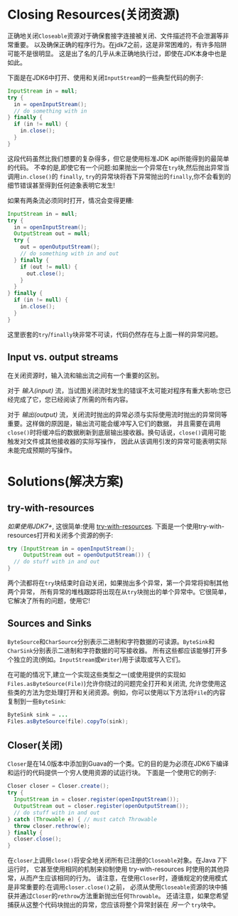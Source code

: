 # Closing Resources(关闭资源)

正确地关闭`Closeable`资源对于确保套接字连接被关闭、文件描述符不会泄漏等非常重要。
以及确保正确的程序行为。在jdk7之前，这是非常困难的，有许多陷阱可能不是很明显。
这是出了名的几乎从未正确地执行过，即使在JDK本身中也是如此。

下面是在JDK6中打开、使用和关闭`InputStream`的一些典型代码的例子:

```java
InputStream in = null;
try {
  in = openInputStream();
  // do something with in
} finally {
  if (in != null) {
    in.close();
  }
}
```

这段代码虽然比我们想要的复杂得多，但它是使用标准JDK api所能得到的最简单的代码。
不幸的是,即使它有一个问题:如果抛出一个异常在`try`块,然后抛出异常当调用`in.close()`的 `finally`,
`try`的异常块将吞下异常抛出的`finally`,你不会看到的细节错误甚至得到任何迹象表明它发生!

如果有两条流必须同时打开，情况会变得更糟:

```java
InputStream in = null;
try {
  in = openInputStream();
  OutputStream out = null;
  try {
    out = openOutputStream();
    // do something with in and out
  } finally {
    if (out != null) {
      out.close();
    }
  }
} finally {
  if (in != null) {
    in.close();
  }
}
```

这里嵌套的`try`/`finally`块非常不可读，代码仍然存在与上面一样的异常问题。

## Input vs. output streams

在关闭资源时，输入流和输出流之间有一个重要的区别。

对于 _输入(input)_ 流，当试图关闭流时发生的错误不太可能对程序有重大影响:您已经完成了它，您已经阅读了所需的所有内容。

对于 _输出(output)_ 流，关闭流时抛出的异常必须与实际使用流时抛出的异常同等重要。这样做的原因是，输出流可能会缓冲写入它们的数据，
并且需要在调用`close()`时将缓冲后的数据刷新到底层输出接收器。换句话说，`close()`调用可能触发对文件或其他接收器的实际写操作，
因此从该调用引发的异常可能表明实际未能完成预期的写操作。

# Solutions(解决方案)

## try-with-resources

_如果使用JDK7+_, 这很简单:使用
[try-with-resources](http://docs.oracle.com/javase/tutorial/essential/exceptions/tryResourceClose.html).
下面是一个使用try-with-resources打开和关闭多个资源的例子:

```java
try (InputStream in = openInputStream();
     OutputStream out = openOutputStream()) {
  // do stuff with in and out
}
```

两个流都将在`try`块结束时自动关闭，如果抛出多个异常，第一个异常将抑制其他两个异常，
所有异常的堆栈跟踪将出现在从`try`块抛出的单个异常中。它很简单，它解决了所有的问题，使用它!

## Sources and Sinks

`ByteSource`和`CharSource`分别表示二进制和字符数据的可读源。`ByteSink`和`CharSink`分别表示二进制和字符数据的可写接收器。
所有这些都应该能够打开多个独立的流(例如。`InputStream`或`Writer`)用于读取或写入它们。

在可能的情况下,建立一个实现这些类型之一(或使用提供的实现如`Files.asByteSource(File)`)允许你绕过的问题完全打开和关闭流,
允许您使用这些类的方法为您处理打开和关闭资源。例如，你可以使用以下方法将`File`的内容复制到一些`ByteSink`:

```java
ByteSink sink = ...
Files.asByteSource(file).copyTo(sink);
```

## Closer(关闭)

`Closer`是在14.0版本中添加到Guava的一个类。它的目的是为必须在JDK6下编译和运行的代码提供一个穷人使用资源的试运行块。
下面是一个使用它的例子:

```java
Closer closer = Closer.create();
try {
  InputStream in = closer.register(openInputStream());
  OutputStream out = closer.register(openOutputStream());
  // do stuff with in and out
} catch (Throwable e) { // must catch Throwable
  throw closer.rethrow(e);
} finally {
  closer.close();
}
```

在`closer`上调用`close()`将安全地关闭所有已注册的`Closeable`对象。在Java 7下运行时，
它甚至使用相同的机制来抑制使用 try-with-resources 时使用的其他异常，从而产生应该相同的行为。
请注意，在使用`Closer`时，遵循规定的使用模式是非常重要的:在调用`closer.close()`之前，
必须从使用`Closeable`资源的块中捕获并通过`Closer`的`rethrow`方法重新抛出任何`Throwable`。
还请注意，如果您希望捕获从这整个代码块抛出的异常，您应该将整个异常封装在 _另一个_ `try`块中。
